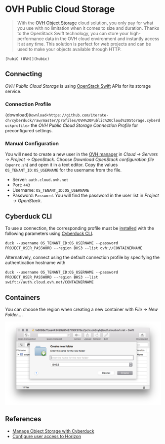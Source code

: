 OVH Public Cloud Storage
====

> With the [OVH Object Storage](https://www.ovh.com/us/public-cloud/storage/object-storage/) cloud solution, you only pay for what you use with no limitation when it comes to size and duration. Thanks to the OpenStack Swift technology, you can store your high-performance data in the OVH cloud environment and instantly access it at any time. This solution is perfect for web projects and can be used to make your objects available through HTTP.

```{seealso}
[hubiC (OVH)](hubic)
```

## Connecting

*OVH Public Cloud Storage* is using [OpenStack Swift](index.md) APIs for its storage service.

### Connection Profile

{download}`Download<https://github.com/iterate-ch/cyberduck/raw/master/profiles/OVH%20Public%20Cloud%20Storage.cyberduckprofile>`  the *OVH Public Cloud Storage Connection Profile* for preconfigured settings.

### Manual Configuration

You will need to create a new user in the [OVH manager](https://www.ovh.com/manager/cloud/) in *Cloud → Servers → Project → OpenStack*. Choose *Download OpenStack configuration file* (`openrc.sh`) and open it in a text editor. Copy the values `OS_TENANT_ID:OS_USERNAME` for the username from the file.

- Server: `auth.cloud.ovh.net`
- Port: `443`
- Username: `OS_TENANT_ID:OS_USERNAME`
- Password: `Password`. You will find the password in the user list in *Project → OpenStack*.

## Cyberduck CLI

To use a connection, the corresponding profile must be [installed](../../cli/index.md#profiles) with the following parameters using [Cyberduck CLI](https://duck.sh/).

	duck --username OS_TENANT_ID:OS_USERNAME --password PROJECT_USER_PASSWORD --region BHS3 --list ovh://CONTAINERNAME

Alternatively, connect using the default connection profile by specifying the authentication hostname with

	duck --username OS_TENANT_ID:OS_USERNAME --password PROJECT_USER_PASSWORD --region BHS3 --list swift://auth.cloud.ovh.net/CONTAINERNAME

## Containers

You can choose the region when creating a new container with *File → New Folder…*.

![OVH Public Cloud Storage](_images/OVH_Public_Cloud_Storage.png)

## References
- [Manage Object Storage with Cyberduck](https://docs.ovh.com/us/en/storage/manage_object_storage_with_cyberduck/)
- [Configure user access to Horizon](https://docs.ovh.com/us/en/public-cloud/configure_user_access_to_horizon/)